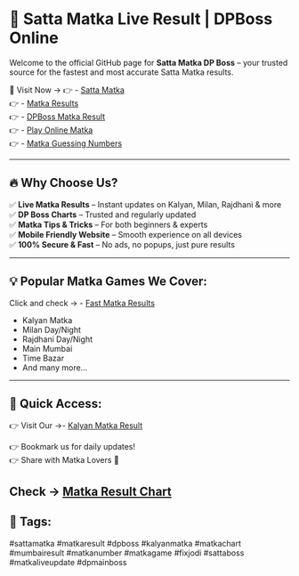 # 🎯 Satta Matka Live Result | DPBoss Online

Welcome to the official GitHub page for **Satta Matka DP Boss** – your trusted source for the fastest and most accurate Satta Matka results.

📍 Visit Now → 👉 - [Satta Matka](https://sattamatkadpboss.co/)  
              👉 - [Matka Results](https://sattamatkadpboss.co/)  
              👉 - [DPBoss Matka Result](https://sattamatkadpboss.co/)  
              👉 - [Play Online Matka](https://sattamatkadpboss.co/)  
              👉 - [Matka Guessing Numbers](https://sattamatkadpboss.co/)  
                    
---

## 🔥 Why Choose Us?

✅ **Live Matka Results** – Instant updates on Kalyan, Milan, Rajdhani & more  
✅ **DP Boss Charts** – Trusted and regularly updated  
✅ **Matka Tips & Tricks** – For both beginners & experts  
✅ **Mobile Friendly Website** – Smooth experience on all devices  
✅ **100% Secure & Fast** – No ads, no popups, just pure results

---

## 💡 Popular Matka Games We Cover: 
Click and check → - [Fast Matka Results](https://sattamatkadpboss.co/)  

- Kalyan Matka
- Milan Day/Night
- Rajdhani Day/Night
- Main Mumbai
- Time Bazar
- And many more…

---

## 🔗 Quick Access:

👉 Visit Our →- [Kalyan Matka Result](https://sattamatkadpboss.co/)

👉 Bookmark us for daily updates!  
👉 Share with Matka Lovers 🎯

Check → [Matka Result Chart](https://sattamatkadpboss.co/)
---

## 📌 Tags:
#sattamatka #matkaresult #dpboss #kalyanmatka #matkachart #mumbairesult #matkanumber #matkagame #fixjodi #sattaboss #matkaliveupdate #dpmainboss 
